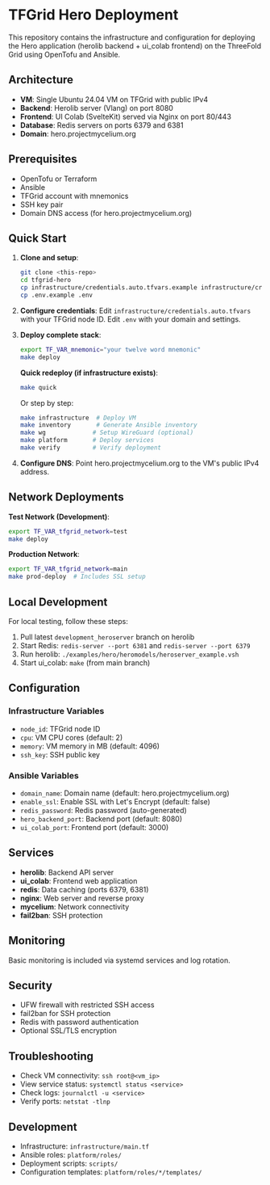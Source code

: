 # TFGrid Hero Deployment

This repository contains the infrastructure and configuration for deploying the Hero application (herolib backend + ui_colab frontend) on the ThreeFold Grid using OpenTofu and Ansible.

## Architecture

- **VM**: Single Ubuntu 24.04 VM on TFGrid with public IPv4
- **Backend**: Herolib server (Vlang) on port 8080
- **Frontend**: UI Colab (SvelteKit) served via Nginx on port 80/443
- **Database**: Redis servers on ports 6379 and 6381
- **Domain**: hero.projectmycelium.org

## Prerequisites

- OpenTofu or Terraform
- Ansible
- TFGrid account with mnemonics
- SSH key pair
- Domain DNS access (for hero.projectmycelium.org)

## Quick Start

1. **Clone and setup**:
   ```bash
   git clone <this-repo>
   cd tfgrid-hero
   cp infrastructure/credentials.auto.tfvars.example infrastructure/credentials.auto.tfvars
   cp .env.example .env
   ```

2. **Configure credentials**:
   Edit `infrastructure/credentials.auto.tfvars` with your TFGrid node ID.
   Edit `.env` with your domain and settings.

3. **Deploy complete stack**:
   ```bash
   export TF_VAR_mnemonic="your twelve word mnemonic"
   make deploy
   ```

   **Quick redeploy (if infrastructure exists)**:
   ```bash
   make quick
   ```

   Or step by step:
   ```bash
   make infrastructure  # Deploy VM
   make inventory       # Generate Ansible inventory
   make wg             # Setup WireGuard (optional)
   make platform       # Deploy services
   make verify         # Verify deployment
   ```

4. **Configure DNS**:
   Point hero.projectmycelium.org to the VM's public IPv4 address.

## Network Deployments

**Test Network (Development)**:
```bash
export TF_VAR_tfgrid_network=test
make deploy
```

**Production Network**:
```bash
export TF_VAR_tfgrid_network=main
make prod-deploy  # Includes SSL setup
```

## Local Development

For local testing, follow these steps:

1. Pull latest `development_heroserver` branch on herolib
2. Start Redis: `redis-server --port 6381` and `redis-server --port 6379`
3. Run herolib: `./examples/hero/heromodels/heroserver_example.vsh`
4. Start ui_colab: `make` (from main branch)

## Configuration

### Infrastructure Variables

- `node_id`: TFGrid node ID
- `cpu`: VM CPU cores (default: 2)
- `memory`: VM memory in MB (default: 4096)
- `ssh_key`: SSH public key

### Ansible Variables

- `domain_name`: Domain name (default: hero.projectmycelium.org)
- `enable_ssl`: Enable SSL with Let's Encrypt (default: false)
- `redis_password`: Redis password (auto-generated)
- `hero_backend_port`: Backend port (default: 8080)
- `ui_colab_port`: Frontend port (default: 3000)

## Services

- **herolib**: Backend API server
- **ui_colab**: Frontend web application
- **redis**: Data caching (ports 6379, 6381)
- **nginx**: Web server and reverse proxy
- **mycelium**: Network connectivity
- **fail2ban**: SSH protection

## Monitoring

Basic monitoring is included via systemd services and log rotation.

## Security

- UFW firewall with restricted SSH access
- fail2ban for SSH protection
- Redis with password authentication
- Optional SSL/TLS encryption

## Troubleshooting

- Check VM connectivity: `ssh root@<vm_ip>`
- View service status: `systemctl status <service>`
- Check logs: `journalctl -u <service>`
- Verify ports: `netstat -tlnp`

## Development

- Infrastructure: `infrastructure/main.tf`
- Ansible roles: `platform/roles/`
- Deployment scripts: `scripts/`
- Configuration templates: `platform/roles/*/templates/`